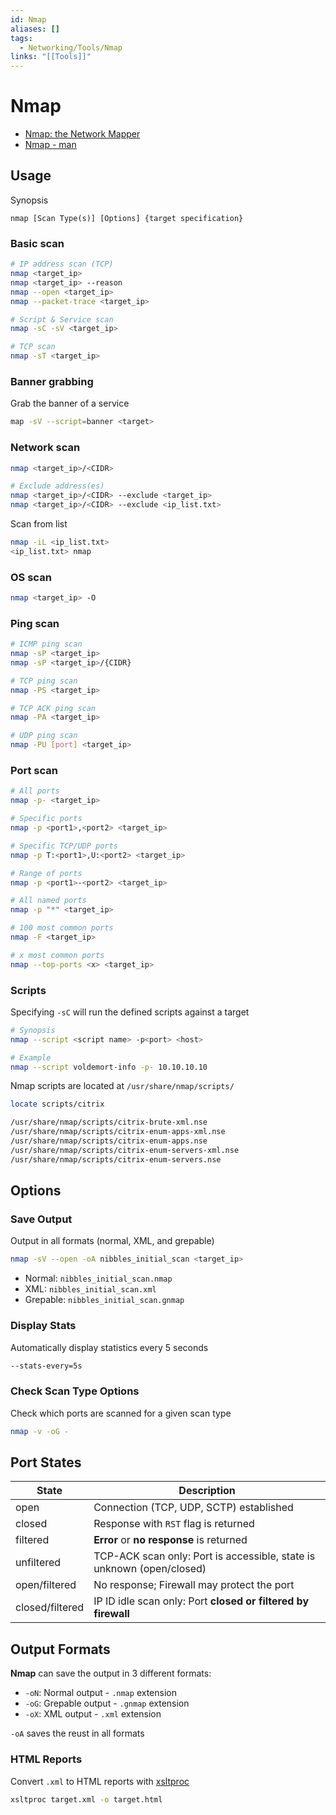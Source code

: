 ```yaml
---
id: Nmap
aliases: []
tags:
  - Networking/Tools/Nmap
links: "[[Tools]]"
---
```


# Nmap

- [Nmap: the Network Mapper](https://nmap.org/)
- [Nmap - man](https://linux.die.net/man/1/nmap)

## Usage

Synopsis

```shell
nmap [Scan Type(s)] [Options] {target specification}
```

<!-- Basic scan {{{-->
### Basic scan

```sh
# IP address scan (TCP)
nmap <target_ip>
nmap <target_ip> --reason
nmap --open <target_ip>
nmap --packet-trace <target_ip>

# Script & Service scan
nmap -sC -sV <target_ip>

# TCP scan
nmap -sT <target_ip>
```
<!-- }}} -->

<!-- Banner grabbing {{{-->
### Banner grabbing

Grab the banner of a service

```sh
map -sV --script=banner <target>
```
<!-- }}} -->

<!-- Network scan {{{-->
### Network scan

```sh
nmap <target_ip>/<CIDR>

# Exclude address(es)
nmap <target_ip>/<CIDR> --exclude <target_ip>
nmap <target_ip>/<CIDR> --exclude <ip_list.txt>
```

Scan from list
```sh
nmap -iL <ip_list.txt>
<ip_list.txt> nmap
```
<!-- }}} -->

<!-- OS scan {{{-->
### OS scan

```sh
nmap <target_ip> -O
```
<!-- }}} -->

<!-- Ping scan {{{-->
### Ping scan

```sh
# ICMP ping scan
nmap -sP <target_ip>
nmap -sP <target_ip>/{CIDR}

# TCP ping scan
nmap -PS <target_ip>

# TCP ACK ping scan
nmap -PA <target_ip>

# UDP ping scan
nmap -PU [port] <target_ip>
```
<!-- }}} -->

<!-- Port scan {{{-->
### Port scan

```sh
# All ports
nmap -p- <target_ip>

# Specific ports
nmap -p <port1>,<port2> <target_ip>

# Specific TCP/UDP ports
nmap -p T:<port1>,U:<port2> <target_ip>

# Range of ports
nmap -p <port1>-<port2> <target_ip>

# All named ports
nmap -p "*" <target_ip>

# 100 most common ports
nmap -F <target_ip>

# x most common ports
nmap --top-ports <x> <target_ip>
```
</details>
<!-- }}} -->

<!-- Scripts {{{-->
### Scripts

Specifying `-sC` will run the defined scripts against a target

```sh
# Synopsis
nmap --script <script name> -p<port> <host>

# Example
nmap --script voldemort-info -p- 10.10.10.10
```

Nmap scripts are located at `/usr/share/nmap/scripts/`

```sh
locate scripts/citrix

/usr/share/nmap/scripts/citrix-brute-xml.nse
/usr/share/nmap/scripts/citrix-enum-apps-xml.nse
/usr/share/nmap/scripts/citrix-enum-apps.nse
/usr/share/nmap/scripts/citrix-enum-servers-xml.nse
/usr/share/nmap/scripts/citrix-enum-servers.nse
```
<!--}}}-->

<!-- Options {{{-->
## Options

### Save Output

Output in all formats (normal, XML, and grepable)

```sh
nmap -sV --open -oA nibbles_initial_scan <target_ip>
```

- Normal: `nibbles_initial_scan.nmap`
- XML: `nibbles_initial_scan.xml`
- Grepable: `nibbles_initial_scan.gnmap`

### Display Stats

Automatically display statistics every 5 seconds

```sh
--stats-every=5s
```

### Check Scan Type Options

Check which ports are scanned for a given scan type

```sh
nmap -v -oG -
```
<!-- }}} -->

<!-- Port States {{{-->
## Port States

| State           | Description                                                           |
| --------------- | --------------------------------------------------------------------- |
| open            | Connection (TCP, UDP, SCTP) established                               |
| closed          | Response with `RST` flag is returned                                  |
| filtered        | **Error** or **no response** is returned                              |
| unfiltered      | TCP-ACK scan only: Port is accessible, state is unknown (open/closed) |
| open/filtered   | No response; Firewall may protect the port                            |
| closed/filtered | IP ID idle scan only: Port **closed or filtered by firewall**         |
<!-- }}} -->

<!-- Output Formats {{{-->
## Output Formats

**Nmap** can save the output in 3 different formats:

- `-oN`: Normal output - `.nmap` extension
- `-oG`: Grepable output - `.gnmap` extension
- `-oX`: XML output - `.xml` extension

`-oA` saves the reust in all formats

### HTML Reports

Convert `.xml` to HTML reports with [xsltproc](https://linux.die.net/man/1/xsltproc)

```sh
xsltproc target.xml -o target.html
```
<!-- }}} -->
